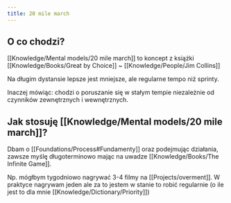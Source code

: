 ```yaml
---
title: 20 mile march
---
```


## O co chodzi?
[[Knowledge/Mental models/20 mile march]] to koncept z książki [[Knowledge/Books/Great by Choice]] ~ [[Knowledge/People/Jim Collins]]

Na długim dystansie lepsze jest mniejsze, ale regularne tempo niż sprinty.

Inaczej mówiąc: chodzi o poruszanie się w stałym tempie niezależnie od czynników zewnętrznych i wewnętrznych.

## Jak stosuję [[Knowledge/Mental models/20 mile march]]?
Dbam o [[Foundations/Process#Fundamenty]] oraz podejmując działania, zawsze myślę długoterminowo mając na uwadze [[Knowledge/Books/The Infinite Game]].

Np. mógłbym tygodniowo nagrywać 3-4 filmy na [[Projects/overment]]. W praktyce nagrywam jeden ale za to jestem w stanie to robić regularnie (o ile jest to dla mnie [[Knowledge/Dictionary/Priority]])